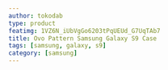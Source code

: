 ```yaml
---
author: tokodab
type: product
featimg: 1VZ6N_iUbVgGo6203tPqUEUd_G7UqTAb7
title: Ovo Pattern Samsung Galaxy S9 Case
tags: [samsung, galaxy, s9]
category: [samsung]
---
```

